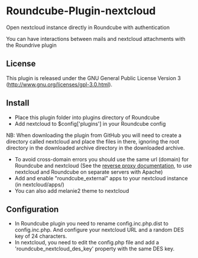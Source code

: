# Roundcube-Plugin-nextcloud

Open nextcloud instance directly in Roundcube with authentication

You can have interactions between mails and nextcloud attachments with the Roundrive plugin

License
-------

This plugin is released under the GNU General Public License Version 3
(http://www.gnu.org/licenses/gpl-3.0.html).

Install
-------

* Place this plugin folder into plugins directory of Roundcube
* Add nextcloud to $config['plugins'] in your Roundcube config

NB: When downloading the plugin from GitHub you will need to create a
directory called nextcloud and place the files in there,
ignoring the root directory in the downloaded archive directory in the
downloaded archive.

* To avoid cross-domain errors you should use the same url (domain) for Roundcube and nextcloud (See the [reverse proxy documentation](reverseproxy.md), to use nextcloud and Roundcube on separate servers with Apache)
* Add and enable "roundcube_external" apps to your nextcloud instance (in nextcloud/apps/)
* You can also add melanie2 theme to nextcloud

Configuration
-------------

* In Roundcube plugin you need to rename config.inc.php.dist to config.inc.php. And configure your nextcloud URL and a random DES key of 24 characters.
* In nextcloud, you need to edit the config.php file and add a 'roundcube_nextcloud_des_key' property with the same DES key.
